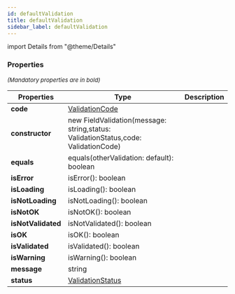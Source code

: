 ```yaml
---
id: defaultValidation
title: defaultValidation
sidebar_label: defaultValidation
---
```


import Details from "@theme/Details"




### Properties

<font size="2"><i>(Mandatory properties are in bold)</i></font>

| Properties | Type | Description |
| --------- | ---- | ----------- |
| **code** | [ValidationCode](/framework-api/enum/ValidationCode.md) |  |
| **constructor** | new FieldValidation(message: string,status: ValidationStatus,code: ValidationCode) |  |
| **equals** | equals(otherValidation: default): boolean |  |
| **isError** | isError(): boolean |  |
| **isLoading** | isLoading(): boolean |  |
| **isNotLoading** | isNotLoading(): boolean |  |
| **isNotOK** | isNotOK(): boolean |  |
| **isNotValidated** | isNotValidated(): boolean |  |
| **isOK** | isOK(): boolean |  |
| **isValidated** | isValidated(): boolean |  |
| **isWarning** | isWarning(): boolean |  |
| **message** | string |  |
| **status** | [ValidationStatus](/framework-api/enum/ValidationStatus.md) |  |



